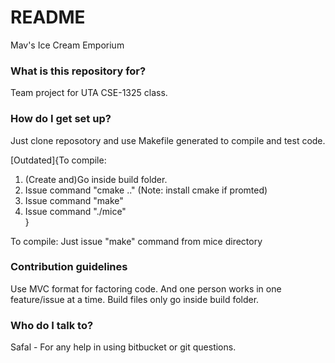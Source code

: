 # README #

Mav's Ice Cream Emporium

### What is this repository for? ###

Team project for UTA CSE-1325 class.

### How do I get set up? ###

Just clone reposotory and use Makefile generated to compile and test code. 

[Outdated]{To compile: 
1. (Create and)Go inside build folder.	
2. Issue command "cmake .." (Note: install cmake if promted)	
3. Issue command "make"	
4. Issue command "./mice"	
}

To compile: Just issue "make" command from mice directory

### Contribution guidelines ###

Use MVC format for factoring code. And one person works in one feature/issue at a time.
Build files only go inside build folder. 

### Who do I talk to? ###

Safal - For any help in using bitbucket or git questions.
